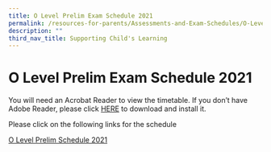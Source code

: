 ```yaml
---
title: O Level Prelim Exam Schedule 2021
permalink: /resources-for-parents/Assessments-and-Exam-Schedules/O-Level-Prelim-Exam-Schedule-2021/permalink
description: ""
third_nav_title: Supporting Child's Learning
---
```

O Level Prelim Exam Schedule 2021
=================================

You will need an Acrobat Reader to view the timetable. If you don’t have Adobe Reader, please click [HERE](http://get.adobe.com/uk/reader/) to download and install it.

Please click on the following links for the schedule

[O Level Prelim Schedule 2021](/files/O-Level-preliminary-2021-final-revised-07082021.pdf)